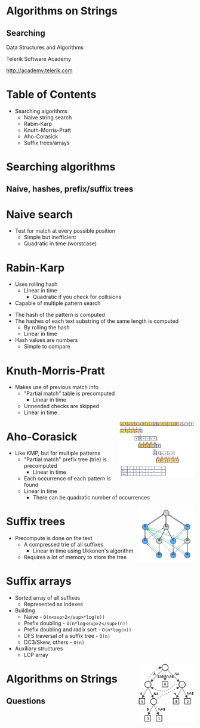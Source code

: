 <!-- section start -->

<!-- attr: {id: 'title', class: 'slide-title', hasScriptWrapper: true} -->
# Algorithms on Strings
## Searching
<div class="signature">
    <p class="signature-course">Data Structures and Algorithms</p>
    <p class="signature-initiative">Telerik Software Academy</p>
    <a href="http://academy.telerik.com" class="signature-link">http://academy.telerik.com</a>
</div>

<!-- section start -->

<!-- attr: {id: 'table-of-contents'} -->
# Table of Contents
* Searching algorithms
	* Naive string search
	* Rabin-Karp
	* Knuth-Morris-Pratt
	* Aho-Corasick
	* Suffix trees/arrays

<!-- section start -->

<!-- attr: {class: 'slide-section'} -->
# Searching algorithms
## Naive, hashes, prefix/suffix trees

<!-- section start -->

<!-- attr: {} -->
# Naive search
* Test for match at every possible position
	* Simple but inefficient
	* Quadratic in time (worstcase)

<!-- section start -->

<!-- attr: {} -->
# Rabin-Karp
* Uses rolling hash
	* Linear in time
		* Quadratic if you check for collisions
* Capable of multiple pattern search

<!-- attr: {showInPresentation: true} -->
<!-- # Rabin-Karp -->
* The hash of the pattern is computed
* The hashes of each text substring of the same length is computed
	* By rolling the hash
	* Linear in time
* Hash values are numbers
	* Simple to compare

<!-- section start -->

<!-- attr: {hasScriptWrapper: true} -->
# Knuth-Morris-Pratt
* Makes use of previous match info
	* "Partial match" table is precomputed
		* Linear in time
	* Unneeded checks are skipped
	* Linear in time

<img src="imgs/kmpexample.jpg" width="40%" style="float:right">

<!-- section start -->

<!-- attr: {hasScriptWrapper: true} -->
# Aho-Corasick
* Like KMP, but for multiple patterns
	* "Partial match" prefix tree (trie) is precomputed
		* Linear in time
	* Each occurrence of each pattern is found
	* Linear in time
		* There can be quadratic number of occurrences

<img src="imgs/Ahocorasick.png" width="30%" style="float:right">

<!-- section start -->

<!-- attr: {} -->
# Suffix trees
* Precompute is done on the text
	* A compressed trie of all suffixes
		* Linear in time using Ukkonen's algorithm
	* Requires a lot of memory to store the tree

<!-- attr: {} -->
# Suffix arrays
* Sorted array of all suffixes
	* Represented as indexes
* Building
	* Naive - `O(n<sup>2</sup>*log(n))`
	* Prefix doubling - `O(n*log<sup>2</sup>(n))`
	* Prefix doubling and radix sort - `O(n*log(n))`
	* DFS traversal of a suffix tree - `O(n)`
	* DC3/Skew, others - `O(n)`
* Auxiliary structures
	* LCP array

<img src="imgs/Suffix_tree.png" width="30%" style="float:right">

<!-- section start -->

<!-- attr: {class: 'slide-questions', id: 'questions'}  -->
# Algorithms on Strings
## Questions

